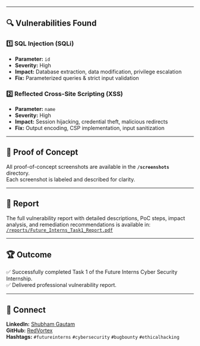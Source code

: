 
---

## 🔍 Vulnerabilities Found
### 1️⃣ SQL Injection (SQLi)
- **Parameter:** `id`
- **Severity:** High  
- **Impact:** Database extraction, data modification, privilege escalation  
- **Fix:** Parameterized queries & strict input validation  

### 2️⃣ Reflected Cross-Site Scripting (XSS)
- **Parameter:** `name`
- **Severity:** High  
- **Impact:** Session hijacking, credential theft, malicious redirects  
- **Fix:** Output encoding, CSP implementation, input sanitization  

---

## 📸 Proof of Concept
All proof-of-concept screenshots are available in the **`/screenshots`** directory.  
Each screenshot is labeled and described for clarity.

---

## 📑 Report
The full vulnerability report with detailed descriptions, PoC steps, impact analysis, and remediation recommendations is available in:  
[`/reports/Future_Interns_Task1_Report.pdf`](reports/Future_Interns_Task1_Report.pdf)

---

## 🏆 Outcome
✅ Successfully completed Task 1 of the Future Interns Cyber Security Internship.  
✅ Delivered professional vulnerability report.  

---

## 🔗 Connect
**LinkedIn:** [Shubham Gautam](https://www.linkedin.com/in/shubham-gautam-225187218/)  
**GitHub:** [RedVortex](https://github.com/anonymous777999)  
**Hashtags:** `#futureinterns` `#cybersecurity` `#bugbounty` `#ethicalhacking`
